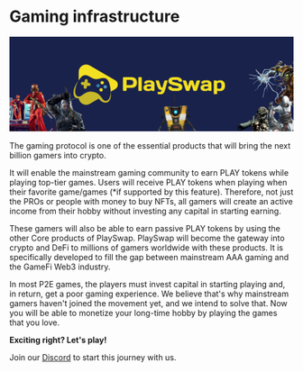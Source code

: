# Gaming infrastructure
![](../assets/images/p2e.jpg)

The gaming protocol is one of the essential products that will bring the next billion gamers into crypto.

It will enable the mainstream gaming community to earn PLAY tokens while playing top-tier games. Users will receive PLAY tokens when playing when their favorite game/games (*if supported by this feature). Therefore, not just the PROs or people with money to buy NFTs, all gamers will create an active income from their hobby without investing any capital in starting earning.


These gamers will also be able to earn passive PLAY tokens by using the other Core products of PlaySwap. PlaySwap will become the gateway into crypto and DeFi to millions of gamers worldwide with these products. It is specifically developed to fill the gap between mainstream AAA gaming and the GameFi Web3 industry.

In most P2E games, the players must invest capital in starting playing and, in return, get a poor gaming experience. We believe that's why mainstream gamers haven't joined the movement yet, and we intend to solve that. Now you will be able to monetize your long-time hobby by playing the games that you love.


**Exciting right? Let's play!**

Join our [Discord](https://discord.gg/8v7Fd7PG9K) to start this journey with us.



